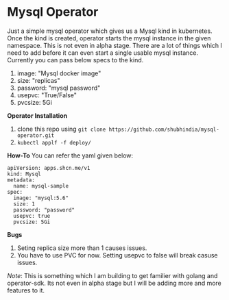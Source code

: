 # **Mysql Operator**
Just a simple mysql operator which gives us a Mysql kind in kubernetes. Once the kind is created, operator starts the mysql instance in the given namespace. This is not even in alpha stage. There are a lot of things which I need to add before it can even start a single usable mysql instance.
Currently you can pass below specs to the kind. 
1. image: "Mysql docker image"
2. size: "replicas"
3. password: "mysql password"
4. usepvc: "True/False"
5. pvcsize: 5Gi

**Operator Installation**
1. clone this repo using ``` git clone https://github.com/shubhindia/mysql-operator.git ```
2. ```kubectl applf -f deploy/```

**How-To**
You can refer the yaml given below:
```
apiVersion: apps.shcn.me/v1
kind: Mysql
metadata:
  name: mysql-sample
spec:
  image: "mysql:5.6"
  size: 1
  password: "password"
  usepvc: true
  pvcsize: 5Gi
```

**Bugs**
1. Seting replica size more than 1 causes issues. 
2. You have to use PVC for now. Setting usepvc to false will break casuse issues.


*Note*: This is something which I am building to get familier with golang and operator-sdk. Its not even in alpha stage but I will be adding more and more features to it.